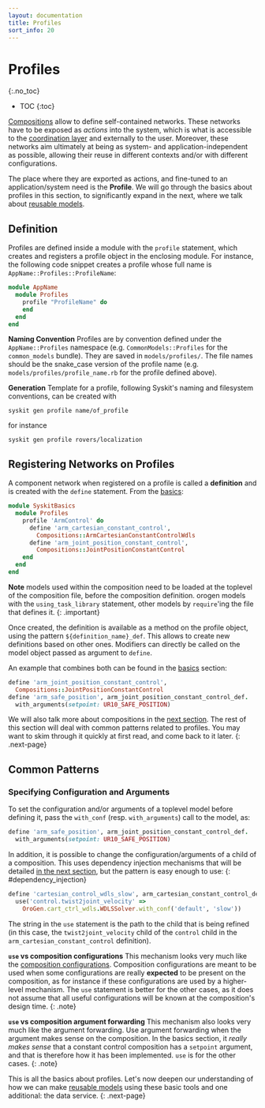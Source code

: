 ```yaml
---
layout: documentation
title: Profiles
sort_info: 20
---
```


# Profiles
{:.no_toc}

- TOC
{:toc}

[Compositions](composition.html) allow to define self-contained networks.
These networks have to be exposed as _actions_ into the system, which is what
is accessible to the [coordination layer](../coordination) and externally to
the user. Moreover, these networks aim ultimately at being as system- and
application-independent as possible, allowing their reuse in different contexts
and/or with different configurations.

The place where they are exported as actions, and fine-tuned to an
application/system need is the **Profile**. We will go through the basics
about profiles in this section, to significantly expand in the next, where we
talk about [reusable models](reusable_networks.html).

## Definition

Profiles are defined inside a module with the `profile` statement, which
creates and registers a profile object in the enclosing module. For instance,
the following code snippet creates a profile whose full name is
`AppName::Profiles::ProfileName`:

~~~ ruby
module AppName
  module Profiles
    profile "ProfileName" do
    end
  end
end
~~~

__Naming Convention__ Profiles are by convention defined under the `AppName::Profiles`
namespace (e.g. `CommonModels::Profiles` for the `common_models` bundle). 
They are saved in `models/profiles/`. The file
names should be the snake_case version of the profile name (e.g.
`models/profiles/profile_name.rb` for the profile defined above). 

__Generation__ Template for a profile, following Syskit's naming and filesystem
conventions, can be created with

~~~
syskit gen profile name/of_profile
~~~

for instance

~~~
syskit gen profile rovers/localization
~~~

## Registering Networks on Profiles

A component network when registered on a profile is called a __definition__ and is created with the `define` statement. From the [basics](../basics/devices.html):

~~~ ruby
module SyskitBasics
  module Profiles
    profile 'ArmControl' do
      define 'arm_cartesian_constant_control',
        Compositions::ArmCartesianConstantControlWdls
      define 'arm_joint_position_constant_control',
        Compositions::JointPositionConstantControl
    end
  end
end
~~~

**Note** models used within the composition need to be loaded at the toplevel
of the composition file, before the composition definition. orogen models with
the `using_task_library` statement, other models by `require`'ing the file that
defines it.
{: .important}

Once created, the definition is available as a method on the profile object,
using the pattern `${definition_name}_def`. This allows to create new
definitions based on other ones. Modifiers can directly be called on the model
object passed as argument to `define`.

An example that combines both can be found in the
[basics](../basics/devices.html) section:

~~~ ruby
define 'arm_joint_position_constant_control',
  Compositions::JointPositionConstantControl
define 'arm_safe_position', arm_joint_position_constant_control_def.
  with_arguments(setpoint: UR10_SAFE_POSITION)
~~~

We will also talk more about compositions in the [next
section](reusable_networks.html). The rest of this section will deal with common
patterns related to profiles. You may want to skim through it quickly at first
read, and come back to it later.
{: .next-page}

## Common Patterns

### Specifying Configuration and Arguments

To set the configuration and/or arguments of a toplevel model before defining
it, pass the `with_conf` (resp. `with_arguments`) call to the model, as:

~~~ ruby
define 'arm_safe_position', arm_joint_position_constant_control_def.
  with_arguments(setpoint: UR10_SAFE_POSITION)
~~~

In addition, it is possible to change the configuration/arguments of a child of
a composition. This uses dependency injection mechanisms that will be detailed
[in the next section](reusable_networks.html), but the pattern is easy enough to use:
{: #dependency_injection}

~~~ ruby
define 'cartesian_control_wdls_slow', arm_cartesian_constant_control_def.
  use('control.twist2joint_velocity' =>
    OroGen.cart_ctrl_wdls.WDLSSolver.with_conf('default', 'slow'))
~~~

The string in the `use` statement is the path to the child that is being
refined (in this case, the `twist2joint_velocity` child of the `control` child
in the `arm_cartesian_constant_control` definition).

__`use` vs composition configurations__ This mechanism
looks very much like the [composition configurations](composition.html#configurations).
Composition configurations are meant to be used when some configurations are
really __expected__ to be present on the composition, as for instance if these
configurations are used by a higher-level mechanism. The `use` statement is
better for the other cases, as it does not assume that all useful
configurations will be known at the composition's design time.
{: .note}

__`use` vs composition argument forwarding__ This mechanism
also looks very much like the argument forwarding. 
Use argument forwarding when the argument makes sense on the composition. In
the basics section, it *really makes sense* that a constant control composition
has a `setpoint` argument, and that is therefore how it has been implemented.
`use` is for the other cases.
{: .note}

This is all the basics about profiles. Let's now deepen our understanding of
how we can make [reusable models](reusable_networks.html) using these basic tools
and one additional: the data service.
{: .next-page}

